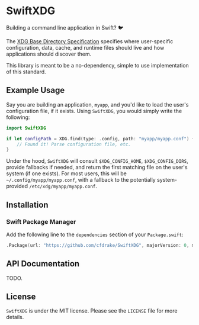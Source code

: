 # SwiftXDG

Building a command line application in Swift? 🐦

The [XDG Base Directory Specification](https://specifications.freedesktop.org/basedir-spec/basedir-spec-latest.html)
specifies where user-specific configuration, data, cache, and runtime files should live and how applications should
discover them.

This library is meant to be a no-dependency, simple to use implementation of this standard.

## Example Usage

Say you are building an application, `myapp`, and you'd like to load the user's configuration file, if it exists.
Using `SwiftXDG`, you would simply write the following:

```swift
import SwiftXDG

if let configPath = XDG.find(type: .config, path: "myapp/myapp.conf") {
    // Found it! Parse configuration file, etc.  
}
```

Under the hood, `SwiftXDG` will consult `$XDG_CONFIG_HOME`, `$XDG_CONFIG_DIRS`, provide fallbacks if needed, and
return the first matching file on the user's system (if one exists). For most users, this will be `~/.config/myapp/myapp.conf`,
with a fallback to the potentially system-provided `/etc/xdg/myapp/myapp.conf`.

## Installation

### Swift Package Manager

Add the following line to the `dependencies` section of your `Package.swift`:

```swift
.Package(url: "https://github.com/cfdrake/SwiftXDG", majorVersion: 0, minorVersion: 1)
```

## API Documentation

TODO.

## License

`SwiftXDG` is under the MIT license. Please see the `LICENSE` file for more details.

